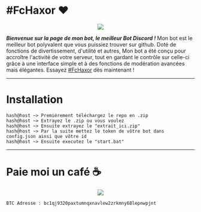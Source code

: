 # #FcHaxor ❤️
<p align="center">
<a href="https://discord.gg/ryMSQHde6D"><img src="https://cdn.discordapp.com/icons/876108056918896650/a_3c9eb215cd438ca7e3e0f4169042a335.webp?size=128"></a>

***Bienvenue sur la page de mon bot, le meilleur Bot Discord !***
Mon bot est le meilleur bot polyvalent que vous puissiez trouver sur github. Doté de fonctions de divertissement, d'utilité et autres, Mon bot a été conçu pour accroître l'activité de votre serveur, tout en gardant le contrôle sur celle-ci grâce à une interface simple et à des fonctions de modération avancées mais élégantes. Essayez [#FcHaxor](https://github.com/fchaxor/FcHaxor-Discord-Bot) dès maintenant !
</p>

-----

# Installation

```
hash@host ~> Premièrement téléchargez le repo en .zip
hash@host ~> Extrayez le .zip ou vous voulez
hash@host ~> Ensuite extrayez le "extrait_ici.zip"
hash@host ~> Par la suite mettez le token de vôtre bot dans config.json ainsi que vôtre id
hash@host ~> Ensuite executez le "start.bat"
```

-----

# Paie moi un café ☕

<center><img src="https://cdn.discordapp.com/attachments/874808659706773584/876531972174929920/BTC_Logo.png"></center>

```
BTC Adresse : bc1qj9320paxtumnqxnavlew2zrkmny68lepnwpjnt
```
